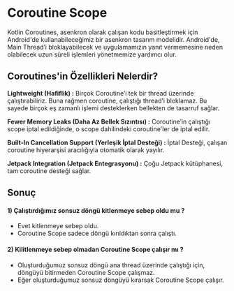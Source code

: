 # Coroutine Scope

Kotlin Coroutines, asenkron olarak çalışan kodu basitleştirmek için Android'de kullanabileceğimiz bir asenkron tasarım modelidir. Android'de, Main Thread’i  bloklayabilecek ve uygulamamızın yanıt vermemesine neden olabilecek uzun süreli işlemleri yönetmemize yardımcı olur.

## Coroutines'in Özellikleri Nelerdir? 
**Lightweight (Hafiflik) :** Birçok Coroutine’i tek bir thread üzerinde çalıştırabiliriz. Buna rağmen coroutine, çalıştığı thread’i bloklamaz. Bu sayede birçok eş zamanlı işlemi desteklerken bellekten de tasarruf sağlar.

**Fewer Memory Leaks (Daha Az Bellek Sızıntısı) :** Coroutine’in çalıştığı scope iptal edildiğinde, o scope dahilindeki coroutine'ler de iptal edilir.

**Built-In Cancellation Support (Yerleşik İptal Desteği) :** İptal Desteği, çalışan coroutine hiyerarşisi aracılığıyla otomatik olarak yayılır.

**Jetpack Integration (Jetpack Entegrasyonu) :** Çoğu Jetpack kütüphanesi, tam coroutine desteği sağlar.

## Sonuç

#### 1) Çalıştırdığımız sonsuz döngü kitlenmeye sebep oldu mu ? 

* Evet kitlenmeye sebep oldu.
* Coroutine Scope sadece döngü kırıldıktan sonra çalıştı.

#### 2) Kilitlenmeye sebep olmadan Coroutine Scope çalışır mı ?

* Oluşturduğumuz sonsuz döngü ana thread üzerinde çalıştığı için, döngüyü bitirmeden Coroutine Scope çalışmaz.
* Eğer oluşturduğumuz sonsuz döngüyü kırarsak Coroutine Scope çalışır.


